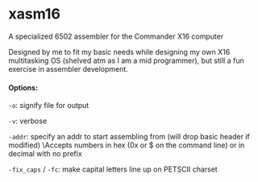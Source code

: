 # xasm16
A specialized 6502 assembler for the Commander X16 computer

Designed by me to fit my basic needs while designing my own X16 multitasking OS (shelved atm as I am a mid programmer), but still a fun exercise in assembler development.

#### Options:
`-o`: signify file for output

`-v`: verbose

`-addr`: specify an addr to start assembling from (will drop basic header if modified) \Accepts numbers in hex (0x or \$ on the command line) or in decimal with no prefix

`-fix_caps` / `-fc`: make capital letters line up on PETSCII charset
